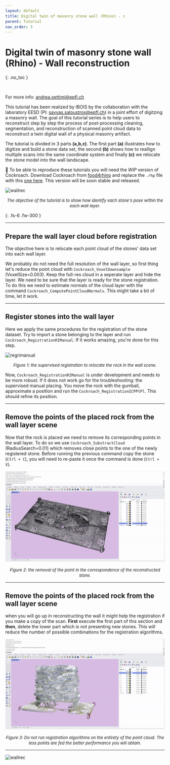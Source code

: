 ```yaml
---
layout: default
title: Digital twin of masonry stone wall (Rhino) - c
parent: Tutorial
nav_order: 3
---
```


# Digital twin of masonry stone wall (Rhino) - Wall reconstruction
{: .no_toc }

<br />

For more info: [andrea.settimi@epfl.ch](andrea.settimi@epfl.ch)

This tutorial has been realized by IBOIS by the collaboration with the laboratory EESD (PI: [savvas.saloustros@epfl.ch](savvas.saloustros@epfl.ch)) in a joint effort of digitzing a masonry wall. The goal of this tutorial series is to help users to reconstruct step by step the process of post-processing cleaning, segmentation, and reconstruction of scanned point cloud data to reconstruct a twin digital wall of a physical masonry artifact.

The tutorial is divided in 3 parts **(a,b,c)**. The first part **(a)** illustrates how to digitize and build a stone data set, the second **(b)** shows how to reallign multiple scans into the same coordinate system and finally **(c)** we relocate the stone model into the wall landscape.

💬 To be able to reproduce these tutorials you will need the *WIP* version of Cockroach. Download Cockroach from [food4rhino](https://www.food4rhino.com/en/app/cockroach) and replace the `.rhp` file with this [one here](https://minhaskamal.github.io/DownGit/#/home?url=https://github.com/ibois-epfl/Cockroach-documentation/blob/docu-alpha/assets/fjoint/Cockroach.rhp). This version will be soon stable and released.

![wallrec](https://github.com/ibois-epfl/Cockroach-documentation/blob/docu-alpha/img/wall_reconstruct.gif?raw=true)
 <center><font size="2"><i> The objective of the tutorial is to show how identify each stone's pose within the each wall layer. </i></font></center>

{: .fs-6 .fw-300 }

---

## Prepare the wall layer cloud before registration

The objective here is to relocate each point cloud of the stones' data set into each wall layer.

We probably do not need the full resolution of the wall layer, so first thing let's reduce the point cloud with `Cockroach_VoxelDownsample` (VoxelSize=0.003). Keep the full-res cloud in a seperate layer and hide the layer. We need to be sure that the layer is ready for the stone registration. To do this we need to estimate normals of the cloud layer with the command `Cockroach_ComputePointCloudNormals`. This might take a bit of time, let it work.

---

## Register stones into the wall layer

Here we apply the same procedures for the registration of the stone dataset. Try to import a stone belonging to the layer and run `Cockroach_RegistrationRIManual`. If it works amazing, you're done for this step.

![regrimanual](https://github.com/ibois-epfl/Cockroach-documentation/blob/docu-alpha/img/registration_ri.gif?raw=true)
 <center><font size="2"><i> Figure 1: the supervised registration to relocate the rock in the wall scene. </i></font></center>

Now, `Cockroach_RegistrationRIManual` is under development and needs to be more robust. If it does not work go for the troubleshooting: the supervised manual placing. You move the rock with the gumball, approximate a position and run the `Cockroach_RegistrationICPPtPl`. This should refine its position.

---

## Remove the points of the placed rock from the wall layer scene

Now that the rock is placed we need to remove its corresponding points in the wall layer. To do so we use `Cockroach_SubstractCloud` (RadiusSearch=0.01) which removes close points to the one of the newly registered stone. Before running the previous command copy the stone (`Ctrl + C`), you will need to re-paste it once the command is done (`Ctrl + V`).

![removecloud](https://github.com/ibois-epfl/Cockroach-documentation/blob/docu-alpha/img/remove_cloud.gif?raw=true)
 <center><font size="2"><i> Figure 2: the removal of the point in the correspondence of the reconstructed stone. </i></font></center>

---

## Remove the points of the placed rock from the wall layer scene

when you will go up in reconstructing the wall it might help the registration if you make a copy of the scan. **First** execute the first part of this section and **then**, delete the lower part which is not presenting new stones. This will reduce the number of possible combinations for the registration algorithms.

![erasecloud](https://github.com/ibois-epfl/Cockroach-documentation/blob/docu-alpha/img/chop_if_needed.gif?raw=true)
 <center><font size="2"><i> Figure 3: Do not run registration algorithms on the entirety of the point cloud. The less points are fed the better performance you will obtain. </i></font></center>

---

![wallrec](https://github.com/ibois-epfl/Cockroach-documentation/blob/docu-alpha/img/wall_reconstruct.gif?raw=true)